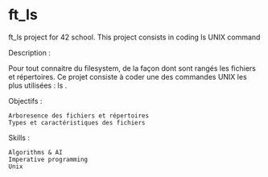 # ft_ls

ft_ls project for 42 school. This project consists in coding ls UNIX command

Description :

Pour tout connaitre du filesystem, de la façon dont sont rangés les fichiers et répertoires. Ce projet consiste à coder une des commandes UNIX les plus utilisées : ls .

Objectifs :

	Arboresence des fichiers et répertoires
	Types et caractéristiques des fichiers

Skills :

	Algorithms & AI
	Imperative programming
	Unix
